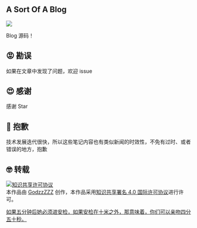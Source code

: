 ## A Sort Of A Blog
<p align="left">
  <a href="https://github.com/GodzzZZZ/BlogV2"><img src="https://github.com/GodzzZZZ/BlogV2/workflows/Build%20And%20Deploy%20to%20Server/badge.svg"></a>
</p>
Blog 源码！

## 😡 勘误

如果在文章中发现了问题，欢迎 issue

## 😍 感谢

感谢 Star

## 👹 抱歉

技术发展迭代很快，所以这些笔记内容也有类似新闻的时效性，不免有过时、或者错误的地方，抱歉

## 🤓 转载

<a rel="license" href="http://creativecommons.org/licenses/by/4.0/"><img alt="知识共享许可协议" style="border-width:0" src="https://i.creativecommons.org/l/by/4.0/88x31.png" /></a><br />本作品由 [GodzzZZZ](https://0xfee1dead.cn) 创作，本作品采用<a rel="license" href="https://creativecommons.org/licenses/by/4.0/deed.zh">知识共享署名 4.0 国际许可协议</a>进行许可。

[如果五分钟后她必须进安检，如果安检在十米之外，那意味着，你们可以亲吻四分五十秒。](https://0xfee1dead.cn)
